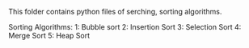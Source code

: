 This folder contains python files of serching, sorting algorithms.

Sorting Algorithms:
1: Bubble sort
2: Insertion Sort
3: Selection Sort
4: Merge Sort
5: Heap Sort 


